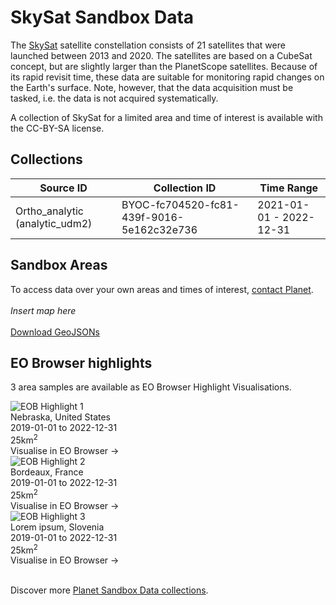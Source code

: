 # SkySat Sandbox Data
<!---
TODO: add links
-->

<p>The <a href="https://www.planet.com/products/planet-imagery/">SkySat</a> satellite constellation consists of 21 satellites that were launched between 2013 and 2020. The satellites are based on a CubeSat concept, but are slightly larger than the PlanetScope satellites. Because of its rapid revisit time, these data are suitable for monitoring rapid changes on the Earth's surface. Note, however, that the data acquisition must be tasked, i.e. the data is not acquired systematically.
</p>

<p>A collection of SkySat for a limited area and time of interest is available with the CC-BY-SA license.</p>


## Collections
<table>
  <thead>
    <tr>
      <th>Source ID</th>
      <th>Collection ID</th>
      <th>Time Range</th>
    </tr>
  </thead>
  <tbody>
    <tr>
      <td>Ortho_analytic (analytic_udm2)</td>
      <td>BYOC-fc704520-fc81-439f-9016-5e162c32e736</td>
      <td>2021-01-01 - 2022-12-31</td>
    </tr>
   </tbody>
</table>

## Sandbox Areas
To access data over your own areas and times of interest, [contact Planet](https://www.planet.com/contact-sales/#contact-sales).
<br><br>
*Insert map here*
<br><br>
[Download GeoJSONs]()


## EO Browser highlights
3 area samples are available as EO Browser Highlight Visualisations.
<br>
<div class="container33">
    <div class="image-card">
        <img src="skysat.png" alt="EOB Highlight 1" class="imagette">
        <div class="info">
            <div class="title">Nebraska, United States</div>
            <div class="text">
                2019-01-01 to 2022-12-31<br>
                25km<sup>2</sup><br>
                Visualise in EO Browser ->
            </div>
        </div>
    </div>
    <div class="image-card">
        <img src="skysat.png" alt="EOB Highlight 2" class="imagette">
        <div class="info">
            <div class="title">Bordeaux, France</div>
            <div class="text">
                2019-01-01 to 2022-12-31<br>
                25km<sup>2</sup><br>
                Visualise in EO Browser ->
            </div>
        </div>
    </div>
    <div class="image-card">
        <img src="skysat.png" alt="EOB Highlight 3" class="imagette">
        <div class="info">
            <div class="title">Lorem ipsum, Slovenia</div>
            <div class="text">
                2019-01-01 to 2022-12-31<br>
                25km<sup>2</sup><br>
                Visualise in EO Browser ->
            </div>
        </div>
    </div>
</div>
<br>
<!---
TODO: add link
-->

Discover more [Planet Sandbox Data collections]().
